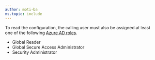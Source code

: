 ```yaml
---
author: moti-ba
ms.topic: include
---
```


To read the configuration, the calling user must also be assigned at least one of the following [Azure AD roles](/azure/active-directory/roles/permissions-reference?toc=%2Fgraph%2Ftoc.json).

- Global Reader
- Global Secure Access Administrator
- Security Administrator
